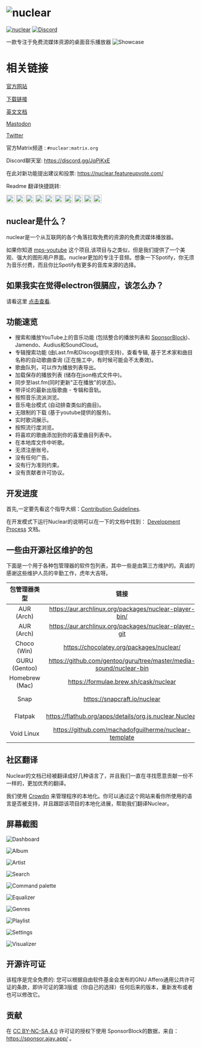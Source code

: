 # ![nuclear](https://i.imgur.com/oT1006i.png) 
[![nuclear](https://snapcraft.io//nuclear/badge.svg)](https://snapcraft.io/nuclear) [![Discord](https://img.shields.io/badge/Discord-7289DA?style=for-the-badge&logo=discord&logoColor=white)](https://discord.gg/JqPjKxE)

一款专注于免费流媒体资源的桌面音乐播放器
![Showcase](https://i.imgur.com/8qHu66J.png)

# 相关链接

[官方网站](https://nuclear.js.org)

[下载链接](https://github.com/nukeop/nuclear/releases)

[英文文档](https://nukeop.gitbook.io/nuclear/)

[Mastodon](https://fosstodon.org/@nuclearplayer)

[Twitter](https://twitter.com/nuclear_player)

官方Matrix频道 : `#nuclear:matrix.org`

Discord聊天室: https://discord.gg/JqPjKxE

在此对新功能提出建议和投票: https://nuclear.featureupvote.com/

Readme 翻译快捷跳转: 

<kbd>[<img title="Deutsch" alt="Deutsch" src="https://cdn.statically.io/gh/hjnilsson/country-flags/master/svg/de.svg" width="22">](docs/README-de.md)</kbd>
<kbd>[<img title="Português" alt="Português" src="https://cdn.statically.io/gh/hjnilsson/country-flags/master/svg/br.svg" width="22">](docs/README-ptbr.md)</kbd>
<kbd>[<img title="Svenska" alt="Svenska" src="https://cdn.statically.io/gh/hjnilsson/country-flags/master/svg/se.svg" width="22">](docs/README-se.md)</kbd>
<kbd>[<img title="English" alt="English" src="https://cdn.statically.io/gh/hjnilsson/country-flags/master/svg/us.svg" width="22">](README.md)</kbd>
<kbd>[<img title="Hebrew" alt="Hebrew" src="https://cdn.statically.io/gh/hjnilsson/country-flags/master/svg/il.svg" width="22">](docs/README-he.md)</kbd>
<kbd>[<img title="Italiano" alt="Italiano" src="https://cdn.statically.io/gh/hjnilsson/country-flags/master/svg/it.svg" width="22">](docs/README-it.md)</kbd>
<kbd>[<img title="Türkçe" alt="Türkçe" src="https://cdn.statically.io/gh/hjnilsson/country-flags/master/svg/tr.svg" width="22">](docs/README-tr.md)</kbd>
<kbd>[<img title="Español" alt="Español" src="https://cdn.statically.io/gh/hjnilsson/country-flags/master/svg/es.svg" width="22">](docs/README-es.md)</kbd>
<kbd>[<img title="Indonesia" alt="Indonesia" src="https://cdn.statically.io/gh/hjnilsson/country-flags/master/svg/id.svg" width="22">](docs/README-id.md)</kbd>
<kbd>[<img title="Français" alt="Français" src="https://cdn.statically.io/gh/hjnilsson/country-flags/master/svg/fr.svg" width="22">](docs/README-fr.md)</kbd>

## nuclear是什么？
nuclear是一个从互联网的各个角落拉取免费的资源的免费流媒体播放器。

如果你知道 [mps-youtube](https://github.com/mps-youtube/mps-youtube) 这个项目,该项目与之类似，但是我们提供了一个美观、强大的图形用户界面。nuclear更加的专注于音频。想象一下Spotify，你无须为音乐付费，而且你比Spotify有更多的音库来源的选择。

## 如果我实在觉得electron很膈应，该怎么办？
请看这里 [点击查看](./electron.md).

## 功能速览

- 搜索和播放YouTube上的音乐功能 (包括整合的播放列表和 [SponsorBlock](https://sponsor.ajay.app/))、Jamendo、Audius和SoundCloud。
- 专辑搜索功能 (由Last.fm和Discogs提供支持)，查看专辑, 基于艺术家和曲目名称的自动歌曲查询 (正在施工中，有时候可能会不太奏效)。
- 歌曲队列，可以作为播放列表导出。
- 加载保存的播放列表 (储存在json格式文件中)。
- 同步至last.fm(同时更新"正在播放"的状态)。
- 带评论的最新出版歌曲 - 专辑和音轨。
- 按照音乐流派浏览。
- 音乐电台模式 (自动排查类似的曲目)。
- 无限制的下载 (基于youtube提供的服务)。
- 实时歌词展示。
- 按照流行度浏览。
- 将喜欢的歌曲添加到你的喜爱曲目列表中。
- 在本地库文件中听歌。
- 无须注册账号。
- 没有任何广告。
- 没有行为准则约束。
- 没有贡献者许可协议。

## 开发进度

首先,一定要先看这个指导大纲：[Contribution Guidelines](https://nukeop.gitbook.io/nuclear/contributing/contribution-guidelines).

在开发模式下运行Nuclear的说明可以在一下的文档中找到： [Development Process](https://nukeop.gitbook.io/nuclear/developer-resources/development-process) 文档。

## 一些由开源社区维护的包

下面是一个用于各种包管理器的软件包列表，其中一些是由第三方维护的。真诚的感谢这些维护人员的辛勤工作，虎年大吉呀。

| 包管理器类型   | 链接                                                               | 维护者                                   | 安装方法                           |
|:--------------:|:------------------------------------------------------------------:|:--------------------------------------------:|:---------------------------------------------:|
| AUR (Arch)     | https://aur.archlinux.org/packages/nuclear-player-bin/             | [nukeop](https://github.com/nukeop)          | yay -s nuclear-player-bin                     |
| AUR (Arch)     | https://aur.archlinux.org/packages/nuclear-player-git              | [nukeop](https://github.com/nukeop)          | yay -s nuclear-player-git                     |
| Choco (Win)    | https://chocolatey.org/packages/nuclear/                           | [JourneyOver](https://github.com/JourneyOver)| choco install nuclear                         |
| GURU (Gentoo)  | https://github.com/gentoo/guru/tree/master/media-sound/nuclear-bin | Orphaned    | emerge nuclear-bin                            |
| Homebrew (Mac) | https://formulae.brew.sh/cask/nuclear                              | Homebrew                                     | brew install --cask nuclear                   |
| Snap           | https://snapcraft.io/nuclear                                       | [nukeop](https://github.com/nukeop)          | sudo snap install nuclear                     |
| Flatpak        | https://flathub.org/apps/details/org.js.nuclear.Nuclear            | [nukeop](https://github.com/nukeop)          | flatpak install flathub org.js.nuclear.Nuclear|
| Void Linux     | https://github.com/machadofguilherme/nuclear-template              | [machadofguilherme](https://github.com/machadofguilherme) | See readme


## 社区翻译
Nuclear的文档已经被翻译成好几种语言了，并且我们一直在寻找愿意贡献一份不一样的，更加优秀的翻译。

我们使用 [Crowdin](https://crowdin.com/project/nuclear) 来管理程序的本地化。你可以通过这个网站来看你所使用的语言是否被支持，并且跟踪该项目的本地化进展，帮助我们翻译Nuclear。

## 屏幕截图

![Dashboard](./screenshot_dashboard.jpg)

![Album](./screenshot_album.jpg)

![Artist](./screenshot_artist.jpg)

![Search](./screenshot_search.jpg)

![Command palette](./screenshot_command_palette.jpg)

![Equalizer](./screenshot_equalizer.jpg)

![Genres](./screenshot_genres.jpg)

![Playlist](./screenshot_playlist.jpg)

![Settings](./screenshot_settings.jpg)

![Visualizer](./screenshot_visualizer.jpg)

## 开源许可证

该程序是完全免费的:  您可以根据自由软件基金会发布的GNU Affero通用公共许可证的条款，即许可证的第3版或（你自己的选择）任何后来的版本，重新发布或者也可以修改它。

## 贡献
在 [CC BY-NC-SA 4.0](https://creativecommons.org/licenses/by-nc-sa/4.0/) 许可证的授权下使用 SponsorBlock的数据，来自： https://sponsor.ajay.app/ 。
